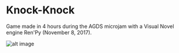# Knock-Knock
Game made in 4 hours during the AGDS microjam with a Visual Novel engine Ren'Py (November 8, 2017).

![alt image](https://img.itch.zone/aW1hZ2UvMTkyNTE3LzkwMTA2NC5wbmc=/347x500/pgJLtb.png)
